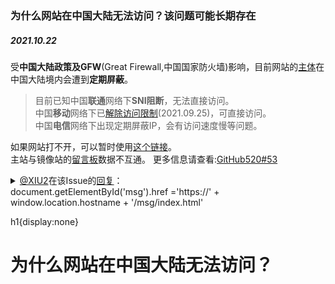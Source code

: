 ### 为什么网站在中国大陆无法访问？<Badge type="warning">该问题可能长期存在</Badge>
##### 2021.10.22

受**中国大陆政策及GFW**(Great Firewall,中国国家防火墙)影响，目前网站的[主体](https://bywhite0.github.io)在中国大陆境内会遭到**定期屏蔽**。
> 目前已知中国**联通**网络下**SNI阻断**，无法直接访问。<br />
> 中国**移动**网络下已[解除访问限制](https://github.com/521xueweihan/GitHub520/issues/53#issuecomment-927062078)(2021.09.25)，可直接访问。<br />
> 中国**电信**网络下出现定期屏蔽IP，会有访问速度慢等问题。

如果网站打不开，可以暂时使用[这个链接](https://bywhite.now.sh)。
<Note type="tip" label="提示"><br />主站与镜像站的<a id="msg" href="">留言板</a>数据不互通。</Note>
更多信息请查看:[GitHub520#53](https://github.com/521xueweihan/GitHub520/issues/53)
<details>
<summary> <a href="https://github.com/XIU2">@XIU2</a>在该Issue的<a href="https://github.com/521xueweihan/GitHub520/issues/53#issuecomment-809901490">回复</a>：

</summary>

> <a href="https://github.com/dwing4g">@dwing4g</a>
> 
> 
> 
> 目前我测试的结果是，任意 IP 指向 Github 访问，都会 443 端口超时。
> 
> 哪怕这个 IP 和 Github 无关（比如 Cloudflare CDN IP，只要 443 端口通顺，就可以拿来测试）。
> 
> 
> 
> 经过测试是可以精细到共享同一个宽带 IP 的 NAT 用户下（也就是没有公网 IP）。
> 
> 即该 IP 的 443 端口超时后，只会影响你自己的宽带，不会影响和你共享公网 IP 的 NAT 下其他宽带用户。
> 
> 
> 
> ****
> 
> 
> 
> 我认为之所以不完全封死，而是时能访问时不能（这个是因为 DNS 解析结果一直在变化，不能访问的时候说明解析到了无法使用的 IP，能访问的时候说明解析到了暂时可用的 IP），主要是为了模拟丢包、伪装成 Github 网站自身网络问题，这种方法对不懂技术的网民很有效，它们没有能力分辨。
> 
> 
> 
> 而有能力分辨的人，也都有科学上网手段，遇到 Github 无法访问的问题，都会去配置其走代理。
> 
> 
> 
> ****
> 
> 
> 
> 要知道**当年 Github 被封**的时候，可是大量程序员反抗才恢复的。
> 
> 而现在没什么人会去反抗了，反而只会去说： **你没有梯子吗？你不会挂代理吗？** 之类的话。
> 
> 
> 
> 看来**温水煮青蛙**策略很成功~
</details>
<v-script>
document.getElementById('msg').href ='https://' + window.location.hostname + '/msg/index.html'
</v-script>

<v-style>h1{display:none}</v-style>
# 为什么网站在中国大陆无法访问？
